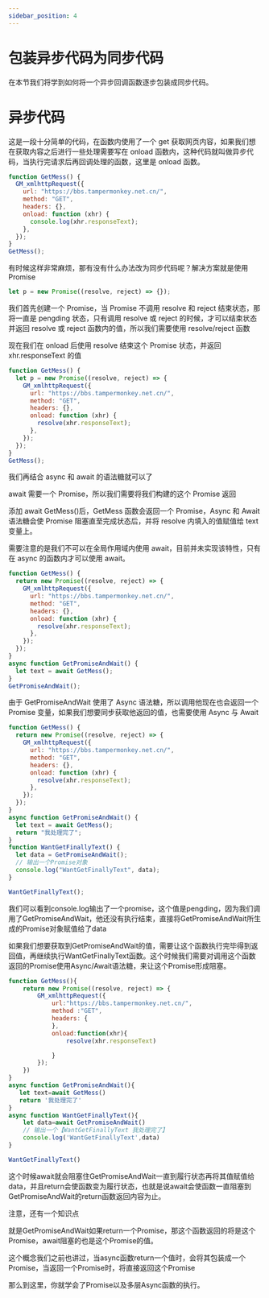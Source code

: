 ```yaml
---
sidebar_position: 4
---
```


# 包装异步代码为同步代码

在本节我们将学到如何将一个异步回调函数逐步包装成同步代码。

# 异步代码

这是一段十分简单的代码，在函数内使用了一个 get 获取网页内容，如果我们想在获取内容之后进行一些处理需要写在 onload 函数内，这种代码就叫做异步代码，当执行完请求后再回调处理的函数，这里是 onload 函数。

```js
function GetMess() {
  GM_xmlhttpRequest({
    url: "https://bbs.tampermonkey.net.cn/",
    method: "GET",
    headers: {},
    onload: function (xhr) {
      console.log(xhr.responseText);
    },
  });
}
GetMess();
```

有时候这样非常麻烦，那有没有什么办法改为同步代码呢？解决方案就是使用 Promise

```js
let p = new Promise((resolve, reject) => {});
```

我们首先创建一个 Promise，当 Promise 不调用 resolve 和 reject 结束状态，那将一直是 pengding 状态，只有调用 resolve 或 reject 的时候，才可以结束状态并返回 resolve 或 reject 函数内的值，所以我们需要使用 resolve/reject 函数

现在我们在 onload 后使用 resolve 结束这个 Promise 状态，并返回 xhr.responseText 的值

```js
function GetMess() {
  let p = new Promise((resolve, reject) => {
    GM_xmlhttpRequest({
      url: "https://bbs.tampermonkey.net.cn/",
      method: "GET",
      headers: {},
      onload: function (xhr) {
        resolve(xhr.responseText);
      },
    });
  });
}
GetMess();
```

我们再结合 async 和 await 的语法糖就可以了

await 需要一个 Promise，所以我们需要将我们构建的这个 Promise 返回

添加 await GetMess()后，GetMess 函数会返回一个 Promise，Async 和 Await 语法糖会使 Promise 阻塞直至完成状态后，并将 resolve 内填入的值赋值给 text 变量上。

需要注意的是我们不可以在全局作用域内使用 await，目前并未实现该特性，只有在 async 的函数内才可以使用 await。

```js
function GetMess() {
  return new Promise((resolve, reject) => {
    GM_xmlhttpRequest({
      url: "https://bbs.tampermonkey.net.cn/",
      method: "GET",
      headers: {},
      onload: function (xhr) {
        resolve(xhr.responseText);
      },
    });
  });
}
async function GetPromiseAndWait() {
  let text = await GetMess();
}
GetPromiseAndWait();
```

由于 GetPromiseAndWait 使用了 Async 语法糖，所以调用他现在也会返回一个 Promise 变量，如果我们想要同步获取他返回的值，也需要使用 Async 与 Await

```js
function GetMess() {
  return new Promise((resolve, reject) => {
    GM_xmlhttpRequest({
      url: "https://bbs.tampermonkey.net.cn/",
      method: "GET",
      headers: {},
      onload: function (xhr) {
        resolve(xhr.responseText);
      },
    });
  });
}
async function GetPromiseAndWait() {
  let text = await GetMess();
  return "我处理完了";
}
function WantGetFinallyText() {
  let data = GetPromiseAndWait();
  // 输出一个Promise对象
  console.log("WantGetFinallyText", data);
}

WantGetFinallyText();

```

我们可以看到console.log输出了一个promise，这个值是pengding，因为我们调用了GetPromiseAndWait，他还没有执行结束，直接将GetPromiseAndWait所生成的Promise对象赋值给了data

如果我们想要获取到GetPromiseAndWait的值，需要让这个函数执行完毕得到返回值，再继续执行WantGetFinallyText函数。这个时候我们需要对调用这个函数返回的Promise使用Async/Await语法糖，来让这个Promise形成阻塞。

```js
function GetMess(){
    return new Promise((resolve, reject) => {
        GM_xmlhttpRequest({
            url:"https://bbs.tampermonkey.net.cn/",
            method :"GET",
            headers: {
            },
            onload:function(xhr){
                resolve(xhr.responseText)

            }
        });
    })
}
async function GetPromiseAndWait(){
   let text=await GetMess()
   return '我处理完了'
}
async function WantGetFinallyText(){
    let data=await GetPromiseAndWait()
    // 输出一个【WantGetFinallyText 我处理完了】
    console.log('WantGetFinallyText',data)
}

WantGetFinallyText()
```

这个时候await就会阻塞住GetPromiseAndWait一直到履行状态再将其值赋值给data，并且return会使函数变为履行状态，也就是说await会使函数一直阻塞到GetPromiseAndWait的return函数返回内容为止。

注意，还有一个知识点

就是GetPromiseAndWait如果return一个Promise，那这个函数返回的将是这个Promise，await阻塞的也是这个Promise的值。

这个概念我们之前也讲过，当async函数return一个值时，会将其包装成一个Promise，当返回一个Promise时，将直接返回这个Promise

那么到这里，你就学会了Promise以及多层Async函数的执行。
